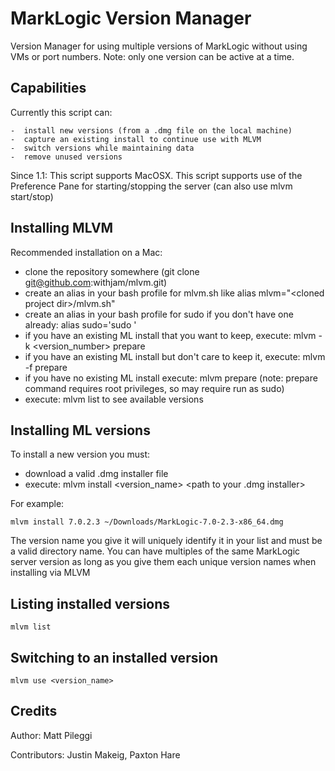 # MarkLogic Version Manager
 Version Manager for using multiple versions of MarkLogic without using VMs or port numbers.  Note: only one version can be active at a time.

## Capabilities
 Currently this script can:

    -  install new versions (from a .dmg file on the local machine)
    -  capture an existing install to continue use with MLVM
    -  switch versions while maintaining data
    -  remove unused versions
 
 Since 1.1:  This script supports MacOSX.  This script supports use of the Preference Pane for starting/stopping the server (can also use mlvm start/stop)

## Installing MLVM
 Recommended installation on a Mac:

   -  clone the repository somewhere (git clone git@github.com:withjam/mlvm.git)
   -  create an alias in your bash profile for mlvm.sh like alias mlvm="&lt;cloned project dir&gt;/mlvm.sh"
   -  create an alias in your bash profile for sudo if you don't have one already:  alias sudo='sudo '
   -  if you have an existing ML install that you want to keep, execute: mlvm -k &lt;version_number&gt; prepare
   -  if you have an existing ML install but don't care to keep it, execute: mlvm -f prepare
   -  if you have no existing ML install execute: mlvm prepare (note: prepare command requires root privileges, so may require run as sudo)
   -  execute: mlvm list to see available versions

## Installing ML versions
 To install a new version you must:
   - download a valid .dmg installer file
   - execute: mlvm install <version_name> <path to your .dmg installer>

For example:  

    mlvm install 7.0.2.3 ~/Downloads/MarkLogic-7.0-2.3-x86_64.dmg
   
The version name you give it will uniquely identify it in your list and must be a valid directory name.  You can have multiples of the same MarkLogic server version as long as you give them each unique version names when installing via MLVM

## Listing installed versions

    mlvm list

## Switching to an installed version

    mlvm use <version_name>

## Credits

Author: Matt Pileggi

Contributors:  Justin Makeig, Paxton Hare